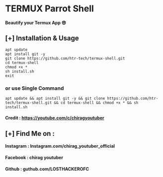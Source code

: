 # TERMUX Parrot Shell 
#### Beautify your Termux App 😎

## [+] Installation & Usage
```
apt update
apt install git -y
git clone https://github.com/htr-tech/termux-shell.git
cd termux-shell
chmod +x *
sh install.sh
exit
```
### or use Single Command
```
apt update && apt install git -y && git clone https://github.com/htr-tech/termux-shell.git && cd termux-shell && chmod +x * && sh install.sh
```

#### Credit : https://youtube.com/c/chiragyoutuber 

    
## [+] Find Me on :
#### Instagram : Instagram.com/chirag_youtuber_official 
#### Facebook : chirag youtuber 
#### Github : guthub.com/LOSTHACKEROFC 
